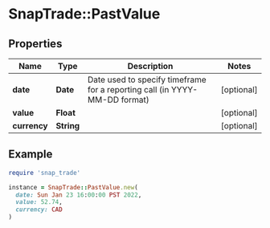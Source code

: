 # SnapTrade::PastValue

## Properties

| Name | Type | Description | Notes |
| ---- | ---- | ----------- | ----- |
| **date** | **Date** | Date used to specify timeframe for a reporting call (in YYYY-MM-DD format) | [optional] |
| **value** | **Float** |  | [optional] |
| **currency** | **String** |  | [optional] |

## Example

```ruby
require 'snap_trade'

instance = SnapTrade::PastValue.new(
  date: Sun Jan 23 16:00:00 PST 2022,
  value: 52.74,
  currency: CAD
)
```

